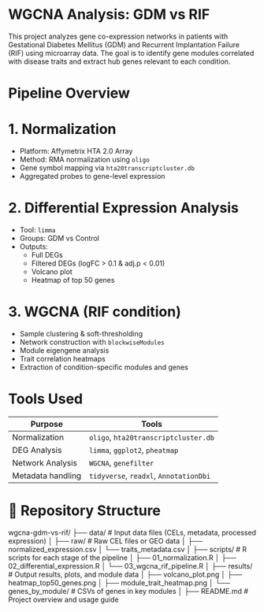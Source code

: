# WGCNA Analysis: GDM vs RIF

This project analyzes gene co-expression networks in patients with Gestational Diabetes Mellitus (GDM) and Recurrent Implantation Failure (RIF) using microarray data. The goal is to identify gene modules correlated with disease traits and extract hub genes relevant to each condition.


# Pipeline Overview

# 1. Normalization
- Platform: Affymetrix HTA 2.0 Array
- Method: RMA normalization using `oligo`
- Gene symbol mapping via `hta20transcriptcluster.db`
- Aggregated probes to gene-level expression

# 2. Differential Expression Analysis
- Tool: `limma`
- Groups: GDM vs Control
- Outputs: 
  - Full DEGs
  - Filtered DEGs (logFC > 0.1 & adj.p < 0.01)
  - Volcano plot
  - Heatmap of top 50 genes

# 3. WGCNA (RIF condition)
- Sample clustering & soft-thresholding
- Network construction with `blockwiseModules`
- Module eigengene analysis
- Trait correlation heatmaps
- Extraction of condition-specific modules and genes


# Tools Used

| Purpose | Tools |
|--------|--------|
| Normalization | `oligo`, `hta20transcriptcluster.db` |
| DEG Analysis | `limma`, `ggplot2`, `pheatmap` |
| Network Analysis | `WGCNA`, `genefilter` |
| Metadata handling | `tidyverse`, `readxl`, `AnnotationDbi` |


# 📁 Repository Structure
wgcna-gdm-vs-rif/
├── data/ # Input data files (CELs, metadata, processed expression)
│ ├── raw/ # Raw CEL files or GEO data
│ ├── normalized_expression.csv
│ └── traits_metadata.csv
│
├── scripts/ # R scripts for each stage of the pipeline
│ ├── 01_normalization.R
│ ├── 02_differential_expression.R
│ └── 03_wgcna_rif_pipeline.R
│
├── results/ # Output results, plots, and module data
│ ├── volcano_plot.png
│ ├── heatmap_top50_genes.png
│ ├── module_trait_heatmap.png
│ └── genes_by_module/ # CSVs of genes in key modules
│
├── README.md # Project overview and usage guide


